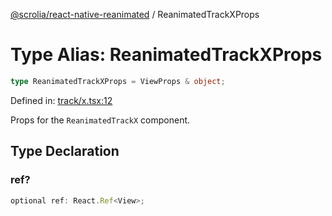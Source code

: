 [@scrolia/react-native-reanimated](../README.md) / ReanimatedTrackXProps

# Type Alias: ReanimatedTrackXProps

```ts
type ReanimatedTrackXProps = ViewProps & object;
```

Defined in: [track/x.tsx:12](https://github.com/scrolia/react-native/blob/1fb46d4d308667f54f560e30294f1e8f8e5e5b84/packages/react-native-reanimated/src/track/x.tsx#L12)

Props for the `ReanimatedTrackX` component.

## Type Declaration

### ref?

```ts
optional ref: React.Ref<View>;
```
